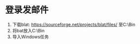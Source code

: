 # 登录发邮件
1. 下载blat: https://sourceforge.net/projects/blat/files/ 至C:\Bin
3. 将bat放入C:\Bin
2. 导入Windows任务
